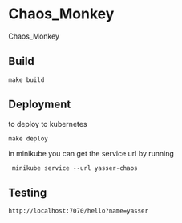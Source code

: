 # Chaos_Monkey
Chaos_Monkey

## Build 
```
make build

```
## Deployment
to deploy to kubernetes 

```
make deploy
```

in minikube you can get the service url by running 
```
 minikube service --url yasser-chaos
``` 

## Testing  

```
http://localhost:7070/hello?name=yasser
```
